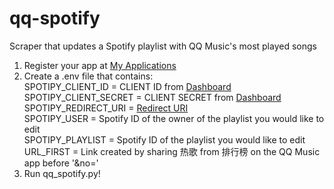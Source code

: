# qq-spotify
Scraper that updates a Spotify playlist with QQ Music's most played songs  
1. Register your app at [My Applications](https://developer.spotify.com/my-applications/#!/applications)
2. Create a .env file that contains:  
SPOTIPY_CLIENT_ID = CLIENT ID from [Dashboard](https://developer.spotify.com/dashboard/applications)  
SPOTIPY_CLIENT_SECRET = CLIENT SECRET from [Dashboard](https://developer.spotify.com/dashboard/applications)  
SPOTIPY_REDIRECT_URI = [Redirect URI](https://spotipy.readthedocs.io/en/2.19.0/#redirect-uri)  
SPOTIPY_USER = Spotify ID of the owner of the playlist you would like to edit  
SPOTIPY_PLAYLIST = Spotify ID of the playlist you would like to edit  
URL_FIRST = Link created by sharing 热歌 from 排行榜 on the QQ Music app before '&no='
3. Run qq_spotify.py!
